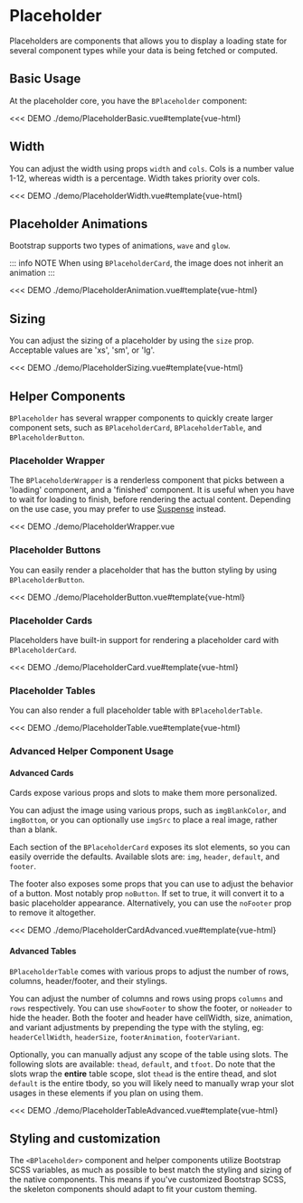 # Placeholder

<PageHeader>

Placeholders are components that allows you to display a loading state for
several component types while your data is being fetched or computed.

</PageHeader>

## Basic Usage

At the placeholder core, you have the `BPlaceholder` component:

<<< DEMO ./demo/PlaceholderBasic.vue#template{vue-html}

## Width

You can adjust the width using props `width` and `cols`. Cols is a number value 1-12, whereas width is a percentage. Width takes priority over cols.

<<< DEMO ./demo/PlaceholderWidth.vue#template{vue-html}

## Placeholder Animations

Bootstrap supports two types of animations, `wave` and `glow`.

::: info NOTE
When using `BPlaceholderCard`, the image does not inherit an animation
:::

<<< DEMO ./demo/PlaceholderAnimation.vue#template{vue-html}

## Sizing

You can adjust the sizing of a placeholder by using the `size` prop. Acceptable values are 'xs', 'sm', or 'lg'.

<<< DEMO ./demo/PlaceholderSizing.vue#template{vue-html}

## Helper Components

`BPlaceholder` has several wrapper components to quickly create larger component sets, such as `BPlaceholderCard`, `BPlaceholderTable`, and `BPlaceholderButton`.

### Placeholder Wrapper

The `BPlaceholderWrapper` is a renderless component that picks between a 'loading' component, and a 'finished' component. It is useful when you have to wait for loading to finish, before rendering the actual content. Depending on the use case, you may prefer to use [Suspense](https://vuejs.org/guide/built-ins/suspense.html) instead.

<<< DEMO ./demo/PlaceholderWrapper.vue

### Placeholder Buttons

You can easily render a placeholder that has the button styling by using `BPlaceholderButton`.

<<< DEMO ./demo/PlaceholderButton.vue#template{vue-html}

### Placeholder Cards

Placeholders have built-in support for rendering a placeholder card with `BPlaceholderCard`.

<<< DEMO ./demo/PlaceholderCard.vue#template{vue-html}

### Placeholder Tables

You can also render a full placeholder table with `BPlaceholderTable`.

<<< DEMO ./demo/PlaceholderTable.vue#template{vue-html}

### Advanced Helper Component Usage

#### Advanced Cards

Cards expose various props and slots to make them more personalized.

You can adjust the image using various props, such as `imgBlankColor`, and `imgBottom`, or you can optionally use `imgSrc` to place a real image, rather than a blank.

Each section of the `BPlaceholderCard` exposes its slot elements, so you can easily override the defaults. Available slots are: `img`, `header`, `default`, and `footer`.

The footer also exposes some props that you can use to adjust the behavior of a button. Most notably prop `noButton`. If set to true, it will convert it to a basic placeholder appearance. Alternatively, you can use the `noFooter` prop to remove it altogether.

<<< DEMO ./demo/PlaceholderCardAdvanced.vue#template{vue-html}

#### Advanced Tables

`BPlaceholderTable` comes with various props to adjust the number of rows, columns, header/footer, and their stylings.

You can adjust the number of columns and rows using props `columns` and `rows` respectively. You can use `showFooter` to show the footer, or `noHeader` to hide the header. Both the footer and header have cellWidth, size, animation, and variant adjustments by prepending the type with the styling, eg: `headerCellWidth`, `headerSize`, `footerAnimation`, `footerVariant`.

Optionally, you can manually adjust any scope of the table using slots. The following slots are available: `thead`, `default`, and `tfoot`. Do note that the slots wrap the **entire** table scope, slot `thead` is the entire thead, and slot `default` is the entire tbody, so you will likely need to manually wrap your slot usages in these elements if you plan on using them.

<<< DEMO ./demo/PlaceholderTableAdvanced.vue#template{vue-html}

## Styling and customization

The `<BPlaceholder>` component and helper components utilize Bootstrap SCSS variables, as much as
possible to best match the styling and sizing of the native components. This means if you've
customized Bootstrap SCSS, the skeleton components should adapt to fit your custom theming.

<ComponentReference :data="data" />

<script setup lang="ts">
import {data} from '../../data/components/placeholder.data'
</script>
